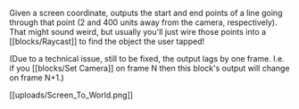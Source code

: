 Given a screen coordinate, outputs the start and end points of a line going through that point (2 and 400 units away from the camera, respectively). That might sound weird, but usually you'll just wire those points into a [[blocks/Raycast]] to find the object the user tapped!

(Due to a technical issue, still to be fixed, the output lags by one frame. I.e. if you [[blocks/Set Camera]] on frame N then this block's output will change on frame N+1.)

[[uploads/Screen_To_World.png]]